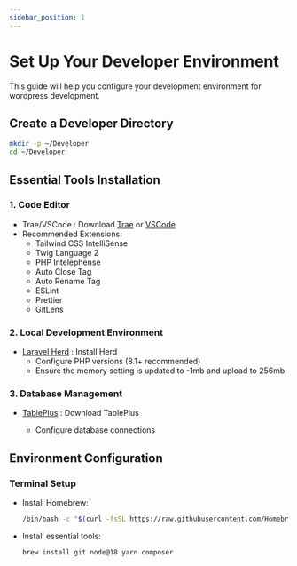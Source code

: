 ```yaml
---
sidebar_position: 1
---
```


# Set Up Your Developer Environment

This guide will help you configure your development environment for wordpress development.

## Create a Developer Directory

```bash
mkdir -p ~/Developer
cd ~/Developer
```

## Essential Tools Installation

### 1. Code Editor

- Trae/VSCode : Download [Trae](https://www.trae.ai/home) or [VSCode](https://code.visualstudio.com/)
- Recommended Extensions:
  - Tailwind CSS IntelliSense
  - Twig Language 2
  - PHP Intelephense
  - Auto Close Tag
  - Auto Rename Tag
  - ESLint
  - Prettier
  - GitLens

### 2. Local Development Environment

- [Laravel Herd](https://herd.laravel.com/) : Install Herd
  - Configure PHP versions (8.1+ recommended)
  - Ensure the memory setting is updated to -1mb and upload to 256mb

### 3. Database Management

- [TablePlus](https://tableplus.com/) : Download TablePlus

  - Configure database connections

## Environment Configuration

### Terminal Setup
- Install Homebrew:

  ```bash
  /bin/bash -c "$(curl -fsSL https://raw.githubusercontent.com/Homebrew/install/HEAD/install.sh)"
  ```

- Install essential tools:

  ```bash
  brew install git node@18 yarn composer
  ```

